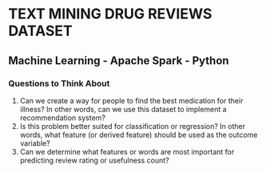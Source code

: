 # TEXT MINING DRUG REVIEWS DATASET
## Machine Learning - Apache Spark - Python

### Questions to Think About
1. Can we create a way for people to find the best medication for their illness? In other words, can we use this dataset to implement a recommendation system?
2. Is this problem better suited for classification or regression? In other words, what feature (or derived feature) should be used as the outcome variable?
3. Can we determine what features or words are most important for predicting review rating or usefulness count?
 
